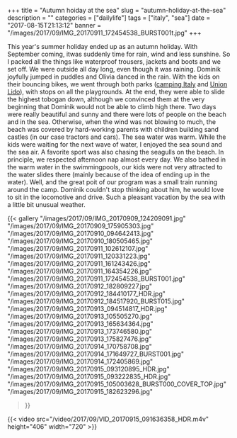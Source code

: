 +++
title = "Autumn hoiday at the sea"
slug = "autumn-holiday-at-the-sea"
description = ""
categories = ["dailylife"]
tags = ["italy", "sea"]
date = "2017-08-15T21:13:12"
banner = "/images/2017/09/IMG_20170911_172454538_BURST001t.jpg"
+++

This year's summer holiday ended up as an autumn holiday. With September coming, itwas suddenly time for rain, wind and less sunshine. So I packed all the things like waterproof trousers, jackets and boots and we set off. We were outside all day long, even though it was raining. Dominik joyfully jumped in puddles and Olivia danced in the rain. With the kids on their bouncing bikes, we went through both parks (<a title="Camping Italy" href="http://www.campingitaly.it/" target="_blank">camping Italy</a> and <a title="Campipng Union Lido" href="http://www.unionlido.com/en/" target="_blank">Union Lido</a>), with stops on all the playgrounds. At the end, they were able to slide the highest tobogan down, although we convinced them at the very beginning that Dominik would not be able to climb high there. Two days were really beautiful and sunny and there were lots of people on the beach and in the sea. Otherwise, when the wind was not blowing to much, the beach was covered by hard-working parents with children building sand castles (in our case tractors and cars). The sea water was warm. While the kids were waiting for the next wave of water, I enjoyed the sea sound and the sea air. A favorite sport was also chasing the seagulls on the beach. In principle, we respected afternoon nap almost every day. We also bathed in the warm water in the swimmingpools, our kids were not very attracted to the water slides there (mainly because of the idea of ending up in the water). Well, and the great poit of our program was a small train running around the camp. Dominik couldn't stop thinking about him, he would love to sit in the locomotive and drive. Such a pleasant vacation by the sea with a little bit unusual weather.



{{< gallery
  "/images/2017/09/IMG_20170909_124209091.jpg"
  "/images/2017/09/IMG_20170909_175905303.jpg"
  "/images/2017/09/IMG_20170910_094642413.jpg"
  "/images/2017/09/IMG_20170910_180505465.jpg"
  "/images/2017/09/IMG_20170911_102612107.jpg"
  "/images/2017/09/IMG_20170911_120331223.jpg"
  "/images/2017/09/IMG_20170911_161243426.jpg"
  "/images/2017/09/IMG_20170911_164354226.jpg"
  "/images/2017/09/IMG_20170911_172454538_BURST001.jpg"
  "/images/2017/09/IMG_20170912_182809227.jpg"
  "/images/2017/09/IMG_20170912_184410177_HDR.jpg"
  "/images/2017/09/IMG_20170912_184517920_BURST015.jpg"
  "/images/2017/09/IMG_20170913_094514817_HDR.jpg"
  "/images/2017/09/IMG_20170913_105505270.jpg"
  "/images/2017/09/IMG_20170913_165634364.jpg"
  "/images/2017/09/IMG_20170913_173746580.jpg"
  "/images/2017/09/IMG_20170913_175827476.jpg"
  "/images/2017/09/IMG_20170914_170758708.jpg"
  "/images/2017/09/IMG_20170914_171649727_BURST001.jpg"
  "/images/2017/09/IMG_20170914_172405869.jpg"
  "/images/2017/09/IMG_20170915_093120895_HDR.jpg"
  "/images/2017/09/IMG_20170915_093222835_HDR.jpg"
  "/images/2017/09/IMG_20170915_105003628_BURST000_COVER_TOP.jpg"
  "/images/2017/09/IMG_20170915_182623296.jpg"
>}}

{{< video src="/video/2017/09/VID_20170915_091636358_HDR.m4v" height="406" width="720" >}}
